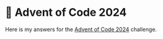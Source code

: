 # 🎄 Advent of Code 2024

Here is my answers for the [Advent of Code 2024](https://adventofcode.com/) challenge.
